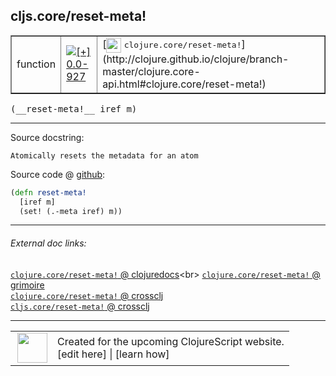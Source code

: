 ## cljs.core/reset-meta!



 <table border="1">
<tr>
<td>function</td>
<td><a href="https://github.com/cljsinfo/cljs-api-docs/tree/0.0-927"><img valign="middle" alt="[+] 0.0-927" title="Added in 0.0-927" src="https://img.shields.io/badge/+-0.0--927-lightgrey.svg"></a> </td>
<td>
[<img height="24px" valign="middle" src="http://i.imgur.com/1GjPKvB.png"> <samp>clojure.core/reset-meta!</samp>](http://clojure.github.io/clojure/branch-master/clojure.core-api.html#clojure.core/reset-meta!)
</td>
</tr>
</table>


 <samp>
(__reset-meta!__ iref m)<br>
</samp>

---





Source docstring:

```
Atomically resets the metadata for an atom
```


Source code @ [github](https://github.com/clojure/clojurescript/blob/r1.7.28/src/main/cljs/cljs/core.cljs#L9106-L9109):

```clj
(defn reset-meta!
  [iref m]
  (set! (.-meta iref) m))
```

<!--
Repo - tag - source tree - lines:

 <pre>
clojurescript @ r1.7.28
└── src
    └── main
        └── cljs
            └── cljs
                └── <ins>[core.cljs:9106-9109](https://github.com/clojure/clojurescript/blob/r1.7.28/src/main/cljs/cljs/core.cljs#L9106-L9109)</ins>
</pre>

-->

---



###### External doc links:

[`clojure.core/reset-meta!` @ clojuredocs](http://clojuredocs.org/clojure.core/reset-meta!)<br>
[`clojure.core/reset-meta!` @ grimoire](http://conj.io/store/v1/org.clojure/clojure/1.7.0-beta3/clj/clojure.core/reset-meta%21/)<br>
[`clojure.core/reset-meta!` @ crossclj](http://crossclj.info/fun/clojure.core/reset-meta%21.html)<br>
[`cljs.core/reset-meta!` @ crossclj](http://crossclj.info/fun/cljs.core.cljs/reset-meta%21.html)<br>

---

 <table>
<tr><td>
<img valign="middle" align="right" width="48px" src="http://i.imgur.com/Hi20huC.png">
</td><td>
Created for the upcoming ClojureScript website.<br>
[edit here] | [learn how]
</td></tr></table>

[edit here]:https://github.com/cljsinfo/cljs-api-docs/blob/master/cljsdoc/cljs.core/reset-metaBANG.cljsdoc
[learn how]:https://github.com/cljsinfo/cljs-api-docs/wiki/cljsdoc-files

<!--

This information was too distracting to show to readers, but I'll leave it
commented here since it is helpful to:

- pretty-print the data used to generate this document
- and show how to retrieve that data



The API data for this symbol:

```clj
{:ns "cljs.core",
 :name "reset-meta!",
 :signature ["[iref m]"],
 :history [["+" "0.0-927"]],
 :type "function",
 :full-name-encode "cljs.core/reset-metaBANG",
 :source {:code "(defn reset-meta!\n  [iref m]\n  (set! (.-meta iref) m))",
          :title "Source code",
          :repo "clojurescript",
          :tag "r1.7.28",
          :filename "src/main/cljs/cljs/core.cljs",
          :lines [9106 9109]},
 :full-name "cljs.core/reset-meta!",
 :clj-symbol "clojure.core/reset-meta!",
 :docstring "Atomically resets the metadata for an atom"}

```

Retrieve the API data for this symbol:

```clj
;; from Clojure REPL
(require '[clojure.edn :as edn])
(-> (slurp "https://raw.githubusercontent.com/cljsinfo/cljs-api-docs/catalog/cljs-api.edn")
    (edn/read-string)
    (get-in [:symbols "cljs.core/reset-meta!"]))
```

-->
